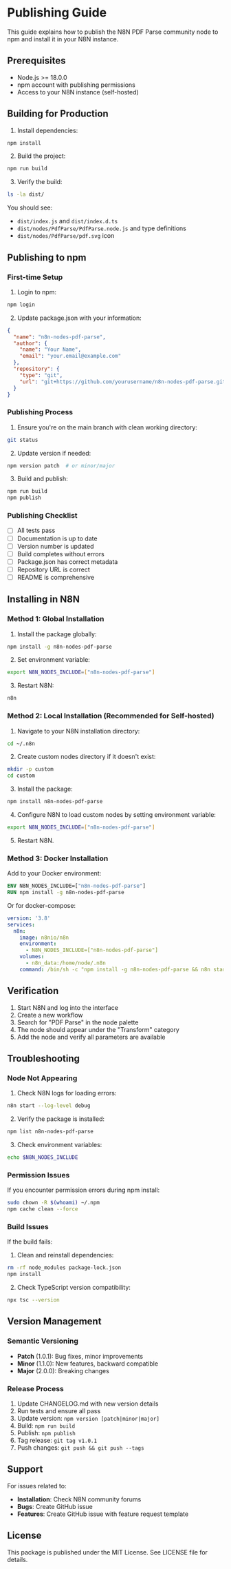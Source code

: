 # Publishing Guide

This guide explains how to publish the N8N PDF Parse community node to npm and install it in your N8N instance.

## Prerequisites

- Node.js >= 18.0.0
- npm account with publishing permissions
- Access to your N8N instance (self-hosted)

## Building for Production

1. Install dependencies:
```bash
npm install
```

2. Build the project:
```bash
npm run build
```

3. Verify the build:
```bash
ls -la dist/
```

You should see:
- `dist/index.js` and `dist/index.d.ts`
- `dist/nodes/PdfParse/PdfParse.node.js` and type definitions
- `dist/nodes/PdfParse/pdf.svg` icon

## Publishing to npm

### First-time Setup

1. Login to npm:
```bash
npm login
```

2. Update package.json with your information:
```json
{
  "name": "n8n-nodes-pdf-parse",
  "author": {
    "name": "Your Name",
    "email": "your.email@example.com"
  },
  "repository": {
    "type": "git",
    "url": "git+https://github.com/yourusername/n8n-nodes-pdf-parse.git"
  }
}
```

### Publishing Process

1. Ensure you're on the main branch with clean working directory:
```bash
git status
```

2. Update version if needed:
```bash
npm version patch  # or minor/major
```

3. Build and publish:
```bash
npm run build
npm publish
```

### Publishing Checklist

- [ ] All tests pass
- [ ] Documentation is up to date
- [ ] Version number is updated
- [ ] Build completes without errors
- [ ] Package.json has correct metadata
- [ ] Repository URL is correct
- [ ] README is comprehensive

## Installing in N8N

### Method 1: Global Installation

1. Install the package globally:
```bash
npm install -g n8n-nodes-pdf-parse
```

2. Set environment variable:
```bash
export N8N_NODES_INCLUDE=["n8n-nodes-pdf-parse"]
```

3. Restart N8N:
```bash
n8n
```

### Method 2: Local Installation (Recommended for Self-hosted)

1. Navigate to your N8N installation directory:
```bash
cd ~/.n8n
```

2. Create custom nodes directory if it doesn't exist:
```bash
mkdir -p custom
cd custom
```

3. Install the package:
```bash
npm install n8n-nodes-pdf-parse
```

4. Configure N8N to load custom nodes by setting environment variable:
```bash
export N8N_NODES_INCLUDE=["n8n-nodes-pdf-parse"]
```

5. Restart N8N.

### Method 3: Docker Installation

Add to your Docker environment:

```dockerfile
ENV N8N_NODES_INCLUDE=["n8n-nodes-pdf-parse"]
RUN npm install -g n8n-nodes-pdf-parse
```

Or for docker-compose:

```yaml
version: '3.8'
services:
  n8n:
    image: n8nio/n8n
    environment:
      - N8N_NODES_INCLUDE=["n8n-nodes-pdf-parse"]
    volumes:
      - n8n_data:/home/node/.n8n
    command: /bin/sh -c "npm install -g n8n-nodes-pdf-parse && n8n start"
```

## Verification

1. Start N8N and log into the interface
2. Create a new workflow
3. Search for "PDF Parse" in the node palette
4. The node should appear under the "Transform" category
5. Add the node and verify all parameters are available

## Troubleshooting

### Node Not Appearing

1. Check N8N logs for loading errors:
```bash
n8n start --log-level debug
```

2. Verify the package is installed:
```bash
npm list n8n-nodes-pdf-parse
```

3. Check environment variables:
```bash
echo $N8N_NODES_INCLUDE
```

### Permission Issues

If you encounter permission errors during npm install:

```bash
sudo chown -R $(whoami) ~/.npm
npm cache clean --force
```

### Build Issues

If the build fails:

1. Clean and reinstall dependencies:
```bash
rm -rf node_modules package-lock.json
npm install
```

2. Check TypeScript version compatibility:
```bash
npx tsc --version
```

## Version Management

### Semantic Versioning

- **Patch** (1.0.1): Bug fixes, minor improvements
- **Minor** (1.1.0): New features, backward compatible
- **Major** (2.0.0): Breaking changes

### Release Process

1. Update CHANGELOG.md with new version details
2. Run tests and ensure all pass
3. Update version: `npm version [patch|minor|major]`
4. Build: `npm run build`
5. Publish: `npm publish`
6. Tag release: `git tag v1.0.1`
7. Push changes: `git push && git push --tags`

## Support

For issues related to:
- **Installation**: Check N8N community forums
- **Bugs**: Create GitHub issue
- **Features**: Create GitHub issue with feature request template

## License

This package is published under the MIT License. See LICENSE file for details.